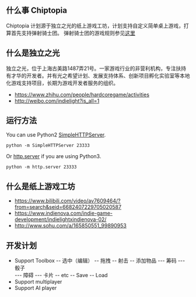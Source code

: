 ## 什么事 Chiptopia
Chiptopia 计划源于独立之光的纸上游戏工坊，计划支持自定义简单桌上游戏，打算首先支持弹射骑士团。
弹射骑士团的游戏规则参见[这里](https://github.com/lychees/chiptopia/blob/master/PLAYBOOK.MD)

## 什么是独立之光
独立之光，位于上海古美路1487弄21号。一家游戏行业的非营利机构，专注扶持有才华的开发者。并有光之希望计划、发展支持体系、创新项目孵化实验室等本地化游戏支持项目，长期为游戏开发者服务的组织。

- https://www.zhihu.com/people/hardcoregame/activities
- http://weibo.com/indielight?is_all=1

## 运行方法
You can use Python2 [SimpleHTTPServer](https://docs.python.org/2/library/simplehttpserver.html).
~~~~
python -m SimpleHTTPServer 23333
~~~~

Or [http.server](https://docs.python.org/3/library/http.server.html?highlight=http%20server#module-http.server) if you are using Python3.
~~~~
python -m http.server 23333
~~~~

## 什么是纸上游戏工坊

- https://www.bilibili.com/video/av7609464/?from=search&seid=6682407229705020587
- https://www.indienova.com/indie-game-development/indielightxindienova-02/
- http://www.sohu.com/a/165850551_99890953

## 开发计划
- Support Toolbox
-- 选中（编辑）
-- 拖拽
-- 射击
-- 添加物品
--- 筹码
--- 骰子	
--- 障碍
--- 卡片
-- etc
-- Save
-- Load
- Support multiplayer
- Support AI player
